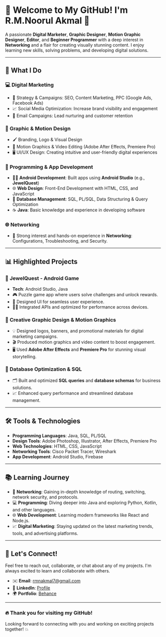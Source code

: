 # 👋 Welcome to My GitHub! I'm R.M.Noorul Akmal 🎉

A passionate **Digital Marketer**, **Graphic Designer**, **Motion Graphic Designer**, **Editor**, and **Beginner Programmer** with a deep interest in **Networking** and a flair for creating visually stunning content. I enjoy learning new skills, solving problems, and developing digital solutions.

---

## 🚀 **What I Do**

### 💻 **Digital Marketing**
- 🎯 Strategy & Campaigns: SEO, Content Marketing, PPC (Google Ads, Facebook Ads)
- 📈 Social Media Optimization: Increase brand visibility and engagement
- 📧 Email Campaigns: Lead nurturing and customer retention

### 🎨 **Graphic & Motion Design**
- 🖌️ Branding, Logo & Visual Design
- 🎥 Motion Graphics & Video Editing (Adobe After Effects, Premiere Pro)
- 🖥️ UI/UX Design: Creating intuitive and user-friendly digital experiences

### 📱 **Programming & App Development**
- 🧑‍💻 **Android Development**: Built apps using **Android Studio** (e.g., **JewelQuest**)
- 🌐 **Web Design**: Front-End Development with HTML, CSS, and JavaScript
- 💾 **Database Management**: SQL, PL/SQL, Data Structuring & Query Optimization
- ☕ **Java**: Basic knowledge and experience in developing software

### 🌐 **Networking**
- 🔧 Strong interest and hands-on experience in **Networking**: Configurations, Troubleshooting, and Security.

---

## 📊 **Highlighted Projects**

### 📱 **JewelQuest - Android Game**
- **Tech**: Android Studio, Java
- 🎮 Puzzle game app where users solve challenges and unlock rewards.
- 🎨 Designed UI for seamless user experience.
- 🧑‍💻 Integrated APIs and optimized for performance across devices.

### 🎥 **Creative Graphic Design & Motion Graphics**
- 💡 Designed logos, banners, and promotional materials for digital marketing campaigns.
- 🎬 Produced motion graphics and video content to boost engagement.
- 🖥️ Used **Adobe After Effects** and **Premiere Pro** for stunning visual storytelling.

### 💾 **Database Optimization & SQL**
- 🗂️ Built and optimized **SQL queries** and **database schemas** for business solutions.
- 📈 Enhanced query performance and streamlined database management.

---

## 🛠️ **Tools & Technologies**

- **Programming Languages**: Java, SQL, PL/SQL
- **Design Tools**: Adobe Photoshop, Illustrator, After Effects, Premiere Pro
- **Web Technologies**: HTML, CSS, JavaScript
- **Networking Tools**: Cisco Packet Tracer, Wireshark
- **App Development**: Android Studio, Firebase

---

## 📚 **Learning Journey**

- 📡 **Networking**: Gaining in-depth knowledge of routing, switching, network security, and protocols.
- 💻 **Programming**: Diving deeper into Java and exploring Python, Kotlin, and other languages.
- 🌐 **Web Development**: Learning modern frameworks like React and Node.js.
- 📈 **Digital Marketing**: Staying updated on the latest marketing trends, tools, and advertising platforms.

---

## 🌟 **Let's Connect!**

Feel free to reach out, collaborate, or chat about any of my projects. I'm always excited to learn and collaborate with others.

- ✉️ **Email**: [rmnakmal7@gmail.com](mailto:rmnkmal7@gmail.com)
- 🔗 **LinkedIn**: [Profile](https://www.linkedin.com/in/rmn-akmal-6068ab317/)
- 🌍 **Portfolio**: [Behance](https://www.behance.net/rmnakmal)

---

### 🔥 **Thank you for visiting my GitHub!**  
Looking forward to connecting with you and working on exciting projects together! 💥

